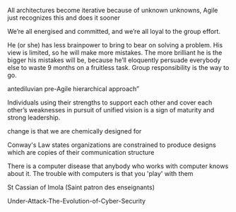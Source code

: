 All architectures become iterative because of unknown unknowns, Agile just recognizes
this and does it sooner

We’re all energised and committed, and we’re all loyal to the group effort.

He (or she) has less brainpower to bring to bear on solving a problem. His view is limited, so he will make more mistakes. The more brilliant he is the bigger his mistakes will be, because he’ll eloquently persuade everybody else to waste 9 months on a fruitless task. Group responsibility is the way to go.

antediluvian pre-Agile hierarchical approach”

 Individuals using their strengths to support each other and cover each other’s weaknesses in pursuit of unified vision is a sign of maturity and strong leadership.

change is that we are chemically designed for
 
Conway's Law states organizations are constrained to produce designs which are
copies of their communication structure

There is a computer disease that anybody who works with computer knows about it. The trouble with computers is that you 'play' with them

St Cassian of Imola (Saint patron des enseignants)

Under-Attack-The-Evolution-of-Cyber-Security